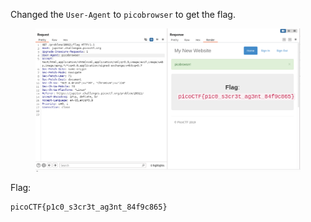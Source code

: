 Changed the `User-Agent` to `picobrowser` to get the flag.

<figure><img src="./flag.png"></figure>

Flag:
```
picoCTF{p1c0_s3cr3t_ag3nt_84f9c865}
```
